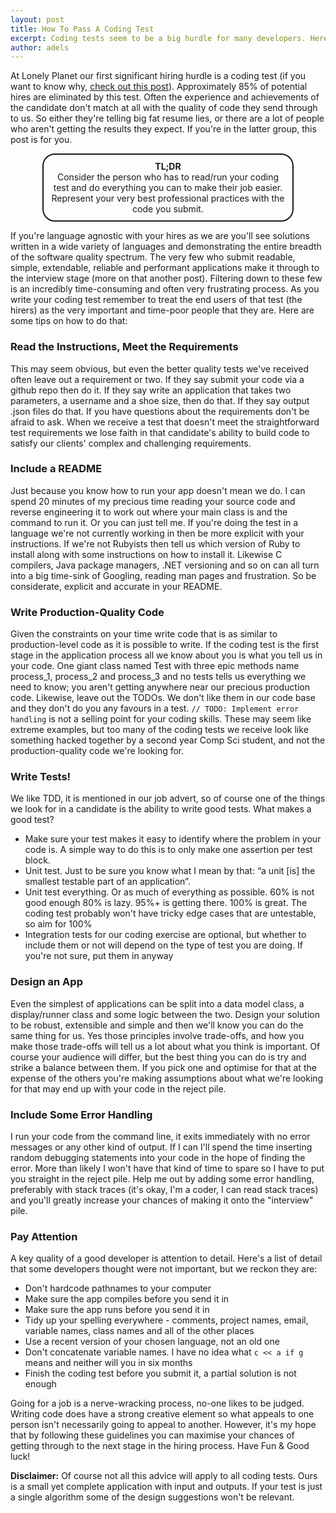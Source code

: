 ```yaml
---
layout: post
title: How To Pass A Coding Test
excerpt: Coding tests seem to be a big hurdle for many developers. Here's some tips to help you get to the next stage.
author: adels
---
```


At Lonely Planet our first significant hiring hurdle is a coding test (if you want to know why, [check out this post](http://joneaves.wordpress.com/2014/07/21/toy-robot-coding-test)). Approximately 85% of potential hires are eliminated by this test. Often the experience and achievements of the candidate don't match at all with the quality of code they send through to us. So either they're telling big fat resume lies, or there are a lot of people who aren't getting the results they expect. If you're in the latter group, this post is for you.

<div style='border: 2px solid; border-radius: 20px; padding: 10px; text-align: center; width: 75%; margin-left: auto; margin-right: auto; margin-bottom: 10px'>
<strong>TL;DR</strong>
<br>
Consider the person who has to read/run your coding test and do everything you can to make their job easier. Represent your very best professional practices with the code you submit.
</div>

If you're language agnostic with your hires as we are you'll see solutions written in a wide variety of languages and demonstrating the entire breadth of the software quality spectrum. The very few who submit readable, simple, extendable, reliable and performant applications make it through to the interview stage (more on that another post). Filtering down to these few is an incredibly time-consuming and often very frustrating process. As you write your coding test remember to treat the end users of that test (the hirers) as the very important and time-poor people that they are. Here are some tips on how to do that:

### Read the Instructions, Meet the Requirements
This may seem obvious, but even the better quality tests we've received often leave out a requirement or two. If they say submit your code via a github repo then do it. If they say write an application that takes two parameters, a username and a shoe size, then do that. If they say output .json files do that. If you have questions about the requirements don't be afraid to ask. When we receive a test that doesn't meet the straightforward test requirements we lose faith in that candidate's ability to build code to satisfy our clients' complex and challenging requirements.

### Include a README
Just because you know how to run your app doesn't mean we do. I can spend 20 minutes of my precious time reading your source code and reverse engineering it to work out where your main class is and the command to run it. Or you can just tell me. If you're doing the test in a language we're not currently working in then be more explicit with your instructions. If we're not Rubyists then tell us which version of Ruby to install along with some instructions on how to install it. Likewise C compilers, Java package managers, .NET versioning and so on can all turn into a big time-sink of Googling, reading man pages and frustration. So be considerate, explicit and accurate in your README.

### Write Production-Quality Code
Given the constraints on your time write code that is as similar to production-level code as it is possible to write. If the coding test is the first stage in the application process all we know about you is what you tell us in your code. One giant class named Test with three epic methods name process_1, process_2 and process_3 and no tests tells us everything we need to know; you aren't getting anywhere near our precious production code. Likewise, leave out the TODOs. We don't like them in our code base and they don't do you any favours in a test. `// TODO: Implement error handling` is not a selling point for your coding skills. These may seem like extreme examples, but too many of the coding tests we receive look like something hacked together by a second year Comp Sci student, and not the production-quality code we're looking for.

### Write Tests!
We like TDD, it is mentioned in our job advert, so of course one of the things we look for in a candidate is the ability to write good tests. What makes a good test?

- Make sure your test makes it easy to identify where the problem in your code is. A simple way to do this is to only make one assertion per test block.
- Unit test. Just to be sure you know what I mean by that: “a unit [is] the smallest testable part of an application”.
- Unit test everything. Or as much of everything as possible. 60% is not good enough 80% is lazy. 95%+ is getting there. 100% is great. The coding test probably won't have tricky edge cases that are untestable, so aim for 100%
- Integration tests for our coding exercise are optional, but whether to include them or not will depend on the type of test you are doing. If you're not sure, put them in anyway

### Design an App
Even the simplest of applications can be split into a data model class, a display/runner class and some logic between the two. Design your solution to be robust, extensible and simple and then we'll know you can do the same thing for us. Yes those principles involve trade-offs, and how you make those trade-offs will tell us a lot about what you think is important. Of course your audience will differ, but the best thing you can do is try and strike a balance between them. If you pick one and optimise for that at the expense of the others you're making assumptions about what we're looking for that may end up with your code in the reject pile.

### Include Some Error Handling
I run your code from the command line, it exits immediately with no error messages or any other kind of output. If I can I'll spend the time inserting random debugging statements into your code in the hope of finding the error. More than likely I won't have that kind of time to spare so I have to put you straight in the reject pile. Help me out by adding some error handling, preferably with stack traces (it's okay, I'm a coder, I can read stack traces) and you'll greatly increase your chances of making it onto the "interview" pile.

### Pay Attention
A key quality of a good developer is attention to detail. Here's a list of detail that some developers thought were not important, but we reckon they are:

- Don't hardcode pathnames to your computer
- Make sure the app compiles before you send it in
- Make sure the app runs before you send it in
- Tidy up your spelling everywhere - comments, project names, email, variable names, class names and all of the other places
- Use a recent version of your chosen language, not an old one
- Don't concatenate variable names. I have no idea what `c << a if g` means and neither will you in six months
- Finish the coding test before you submit it, a partial solution is not enough

Going for a job is a nerve-wracking process, no-one likes to be judged. Writing code does have a strong creative element so what appeals to one person isn't necessarily going to appeal to another. However, it's my hope that by following these guidelines you can maximise your chances of getting through to the next stage in the hiring process. Have Fun & Good luck!

**Disclaimer:** Of course not all this advice will apply to all coding tests. Ours is a small yet complete application with input and outputs. If your test is just a single algorithm some of the design suggestions won't be relevant.
